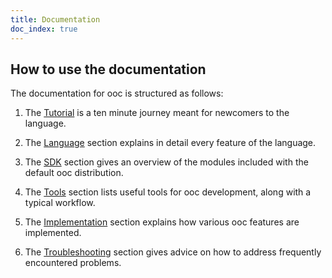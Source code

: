 ```yaml
---
title: Documentation
doc_index: true
---
```


## How to use the documentation

The documentation for ooc is structured as follows:

  1. The [Tutorial](/docs/tutorial/) is a ten minute journey
  meant for newcomers to the language.

  2. The [Language](/docs/language/) section explains in detail
  every feature of the language.

  3. The [SDK](/docs/sdk/) section gives an overview of the modules
  included with the default ooc distribution.

  4. The [Tools](/docs/tools/) section lists useful tools for ooc
  development, along with a typical workflow.

  5. The [Implementation](/docs/implementation/) section explains
  how various ooc features are implemented.

  6. The [Troubleshooting](/docs/troubleshooting/) section gives advice
  on how to address frequently encountered problems.


